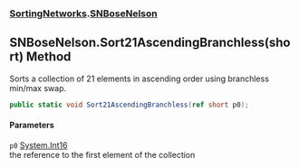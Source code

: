 ### [SortingNetworks](SortingNetworks.md 'SortingNetworks').[SNBoseNelson](SortingNetworks_SNBoseNelson.md 'SortingNetworks.SNBoseNelson')
## SNBoseNelson.Sort21AscendingBranchless(short) Method
Sorts a collection of 21 elements in ascending order using branchless min/max swap.  
```csharp
public static void Sort21AscendingBranchless(ref short p0);
```
#### Parameters
<a name='SortingNetworks_SNBoseNelson_Sort21AscendingBranchless(short)_p0'></a>
`p0` [System.Int16](https://docs.microsoft.com/en-us/dotnet/api/System.Int16 'System.Int16')  
the reference to the first element of the collection
  
